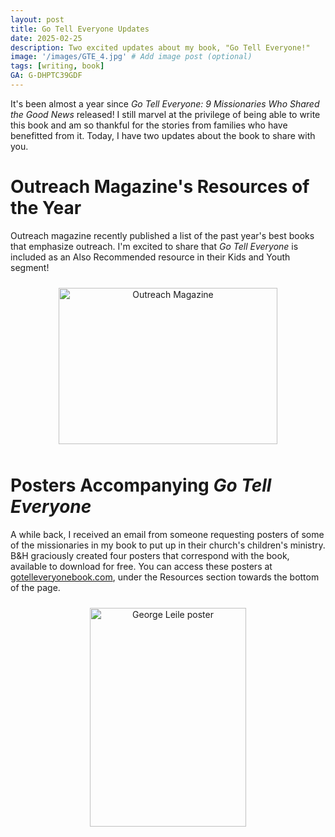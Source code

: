 ```yaml
---
layout: post
title: Go Tell Everyone Updates
date: 2025-02-25
description: Two excited updates about my book, "Go Tell Everyone!"
image: '/images/GTE_4.jpg' # Add image post (optional)
tags: [writing, book]
GA: G-DHPTC39GDF
---
```


It's been almost a year since *Go Tell Everyone: 9 Missionaries Who Shared the Good News* released! I still marvel at the privilege of being able to write this book and am so thankful for the stories from families who have benefitted from it. Today, I have two updates about the book to share with you.

# Outreach Magazine's Resources of the Year

Outreach magazine recently published a list of the past year's best books that emphasize outreach. I'm excited to share that *Go Tell Everyone* is included as an Also Recommended resource in their Kids and Youth segment! 

<p align="center">
<img src="meredithcook.github.io/images/GoTellEveryone_Outreach.jpg" alt="Outreach Magazine" style="width:350px;height:250px;padding:10px" align="center"><p>

# Posters Accompanying *Go Tell Everyone*

A while back, I received an email from someone requesting posters of some of the missionaries in my book to put up in their church's children's ministry. B&H graciously created four posters that correspond with the book, available to download for free. You can access these posters at [gotelleveryonebook.com](gotelleveryonebook.com), under the Resources section towards the bottom of the page. 

<p align="center">
<img src="meredithcook.github.io/images/leile.png" alt="George Leile poster" style="width:250px;height:350px;padding:10px" align="center"><p>